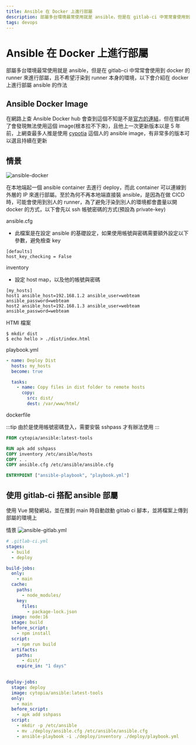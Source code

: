 ```yaml
---
title: Ansible 在 Docker 上進行部屬
description: 部屬多台環境最常使用就是 ansible，但是在 gitlab-ci 中常常會使用到 docker 的 runner 來進行部屬，且不希望汙染到 runner 本身的環境，以下會介紹在 docker 上進行部屬 ansible 的作法
tags: devops
---
```


# Ansible 在 Docker 上進行部屬
部屬多台環境最常使用就是 ansible，但是在 gitlab-ci 中常常會使用到 docker 的 runner 來進行部屬，且不希望汙染到 runner 本身的環境，以下會介紹在 docker 上進行部屬 ansible 的作法

## Ansible Docker Image
在網路上查 Ansible Docker hub 會查到這個不知是不是[官方的連結](https://hub.docker.com/r/ansible/ansible)，但在嘗試用了會發現無法使用這個 image(根本拉不下來)，且他上一次更新版本以是 5 年前，上網查最多人推是使用 [cypotia](https://hub.docker.com/r/cytopia/ansible) 這個人的 ansible image，有非常多的版本可以選且持續在更新

## 情景
![ansible-docker](/images/ansible-docker.png)

在本地端起一個 ansible container 去進行 deploy，而此 container 可以連線到外層的 IP 來進行部屬。至於為何不再本地端直接裝 ansible，是因為在做 CICD 時，可能會使用到別人的 runner，為了避免汙染到別人的環境都會盡量以開 docker 的方式，以下會先以 ssh 帳號密碼的方式(預設為 private-key)

ansible.cfg
* 此檔案是在設定 ansible 的基礎設定，如果使用帳號與密碼需要額外設定以下參數，避免檢查 key
```
[defaults]
host_key_checking = False
```

inventory
* 設定 host map，以及他的帳號與密碼
```
[my_hosts]
host1 ansible_host=192.168.1.2 ansible_user=webteam ansible_password=webteam
host2 ansible_host=192.168.1.3 ansible_user=webteam ansible_password=webteam
```

HTMl 檔案

```
$ mkdir dist
$ echo hello > ./dist/index.html
```

playbook.yml
```yaml
- name: Deploy Dist
  hosts: my_hosts
  become: true

  tasks:
    - name: Copy files in dist folder to remote hosts
      copy: 
        src: dist/
        dest: /var/www/html/
```

dockerfile

:::tip
由於是使用帳號密碼登入，需要安裝 sshpass 才有辦法使用
:::

```dockerfile
FROM cytopia/ansible:latest-tools

RUN apk add sshpass 
COPY inventory /etc/ansible/hosts
COPY . .
COPY ansible.cfg /etc/ansible/ansible.cfg

ENTRYPOINT ["ansible-playbook", "playbook.yml"]
```

## 使用 gitlab-ci 搭配 ansible 部屬
使用 Vue 開發網站，並在推到 main 時自動啟動 gitlab ci 腳本，並將檔案上傳到部屬的環境上

情景
![ansible-gitlab.yml](/images/ansible-gitlab.png)


```yml
# .gitlab-ci.yml
stages:
  - build
  - deploy

build-jobs:
  only:
    - main
  cache:
    paths:
      - node_modules/
    key:
      files:
        - package-lock.json
  image: node:16
  stage: build
  before_script:
    - npm install
  script:
    - npm run build
  artifacts:
    paths:
      - dist/
    expire_in: "1 days"
    

deploy-jobs:
  stage: deploy
  image: cytopia/ansible:latest-tools
  only:
    - main
  before_script:
    - apk add sshpass
  script:
    - mkdir -p /etc/ansible
    - mv ./deploy/ansible.cfg /etc/ansible/ansible.cfg
    - ansible-playbook -i ./deploy/inventory ./deploy/playbook.yml
```